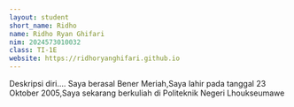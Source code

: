 ```yaml
---
layout: student
short_name: Ridho
name: Ridho Ryan Ghifari
nim: 2024573010032
class: TI-1E
website: https://ridhoryanghifari.github.io
---
```

Deskripsi diri.... Saya berasal Bener Meriah,Saya lahir pada tanggal 23 Oktober 2005,Saya sekarang berkuliah di Politeknik Negeri Lhoukseumawe
